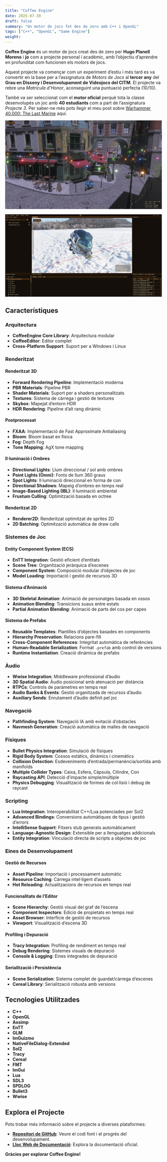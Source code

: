 ```yaml
---
title: "Coffee Engine"
date: 2025-07-30
draft: false
summary: "Un motor de jocs fet des de zero amb C++ i OpenGL"
tags: ["C++", "OpenGL", "Game Engine"]
weight:
---
```


**Coffee Engine** és un motor de jocs creat des de zero per **Hugo Planell Moreno** i **jo** com a projecte personal i acadèmic, amb l’objectiu d’aprendre en profunditat com funcionen els motors de jocs.

Aquest projecte va començar com un experiment d’estiu i més tard es va convertir en la base per a l’assignatura de *Motors de Jocs* al **tercer any** del **Grau en Disseny i Desenvolupament de Videojocs del CITM**. El projecte va rebre una *Matrícula d’Honor*, aconseguint una puntuació perfecta (10/10).

També va ser seleccionat com el **motor oficial** perquè tota la classe desenvolupés un joc amb **40 estudiants** com a part de l’assignatura *Projecte 3*. Per saber-ne més pots llegir el meu post sobre [Warhammer 40.000: The Last Marine](/content/projects/w40k-tlm/index.es.md) aquí.

![](img_1.webp)

![](img_2.png)

## Característiques

### **Arquitectura**
- **CoffeeEngine Core Library**: Arquitectura modular
- **CoffeeEditor**: Editor complet
- **Cross-Platform Support**: Suport per a Windows i Linux

### **Renderitzat**

#### **Renderitzat 3D**
- **Forward Rendering Pipeline**: Implementació moderna
- **PBR Materials**: Pipeline PBR
- **Shader Materials**: Suport per a shaders personalitzats
- **Textures**: Sistema de càrrega i gestió de textures
- **Skybox**: Mapejat d’entorn HDR
- **HDR Rendering**: Pipeline d’alt rang dinàmic

#### **Postprocessat**
- **FXAA**: Implementació de Fast Approximate Antialiasing
- **Bloom**: Bloom basat en física
- **Fog**: Depth Fog
- **Tone Mapping**: AgX tone mapping

#### **Il·luminació i Ombres**
- **Directional Lights**: Llum direccional / sol amb ombres
- **Point Lights (Omni)**: Fonts de llum 360 graus
- **Spot Lights**: Il·luminació direccional en forma de con
- **Directional Shadows**: Mapeig d’ombres en temps real
- **Image-Based Lighting (IBL)**: Il·luminació ambiental
- **Frustum Culling**: Optimització basada en octree

#### **Renderitzat 2D**
- **Renderer2D**: Renderitzat optimitzat de sprites 2D
- **2D Batching**: Optimització automàtica de draw calls

### **Sistemes de Joc**

#### **Entity Component System (ECS)**
- **EnTT Integration**: Gestió eficient d’entitats
- **Scene Tree**: Organització jeràrquica d’escenes
- **Component System**: Composició modular d’objectes de joc
- **Model Loading**: Importació i gestió de recursos 3D

#### **Sistema d’Animació**
- **3D Skeletal Animation**: Animació de personatges basada en ossos
- **Animation Blending**: Transicions suaus entre estats
- **Partial Animation Blending**: Animació de parts del cos per capes

#### **Sistema de Prefabs**
- **Reusable Templates**: Plantilles d’objectes basades en components
- **Hierarchy Preservation**: Relacions pare-fill
- **Cross-Component References**: Integritat automàtica de referències
- **Human-Readable Serialization**: Format `.prefab` amb control de versions
- **Runtime Instantiation**: Creació dinàmica de prefabs

### **Àudio**
- **Wwise Integration**: Middleware professional d’àudio
- **3D Spatial Audio**: Àudio posicional amb atenuació per distància
- **RTPCs**: Controls de paràmetres en temps real
- **Audio Banks & Events**: Gestió organitzada de recursos d’àudio
- **Auxiliary Sends**: Enrutament d’àudio definit pel joc

### **Navegació**
- **Pathfinding System**: Navegació IA amb evitació d’obstacles
- **Navmesh Generation**: Creació automàtica de malles de navegació

### **Físiques**
- **Bullet Physics Integration**: Simulació de físiques
- **Rigid Body System**: Cossos estàtics, dinàmics i cinemàtics
- **Collision Detection**: Esdeveniments d’entrada/permanència/sortida amb manifolds
- **Multiple Collider Types**: Caixa, Esfera, Càpsula, Cilindre, Con
- **Raycasting API**: Detecció d’impacte simple/múltiple
- **Physics Debugging**: Visualització de formes de col·lisió i debug de raycast

### **Scripting**
- **Lua Integration**: Interoperabilitat C++/Lua potenciades per Sol2
- **Advanced Bindings**: Conversions automàtiques de tipus i gestió d’errors
- **IntelliSense Support**: Fitxers stub generats automàticament
- **Language-Agnostic Design**: Extensible per a llenguatges addicionals
- **Entity Integration**: Vinculació directa de scripts a objectes de joc

### **Eines de Desenvolupament**

#### **Gestió de Recursos**
- **Asset Pipeline**: Importació i processament automàtic
- **Resource Caching**: Càrrega intel·ligent d’assets
- **Hot Reloading**: Actualitzacions de recursos en temps real

#### **Funcionalitats de l’Editor**
- **Scene Hierarchy**: Gestió visual del graf de l’escena
- **Component Inspectors**: Edició de propietats en temps real
- **Asset Browser**: Interfície de gestió de recursos
- **Viewport**: Visualització d’escena 3D

#### **Profiling i Depuració**
- **Tracy Integration**: Profiling de rendiment en temps real
- **Debug Rendering**: Sistemes visuals de depuració
- **Console & Logging**: Eines integrades de depuració

#### **Serialització i Persistència**
- **Scene Serialization**: Sistema complet de guardat/càrrega d’escenes
- **Cereal Library**: Serialització robusta amb versions

## Tecnologies Utilitzades

- **C++**
- **OpenGL**
- **Assimp**
- **EnTT**
- **GLM**
- **ImGuizmo**
- **NativeFileDialog-Extended**
- **Sol2**
- **Tracy**
- **Cereal**
- **FMT**
- **ImGui**
- **Lua**
- **SDL3**
- **SPDLOG**
- **Bullet3**
- **Wwise**

## **Explora el Projecte**

Pots trobar més informació sobre el projecte a diverses plataformes:

- [**Repositori de GitHub**](https://github.com/Brewing-Team/Coffee-Engine): Veure el codi font i el progrés del desenvolupament.
- [**Lloc Web de Documentació**](https://brewing-team.github.io/Coffee-Engine/): Explora la documentació oficial.

**Gràcies per explorar Coffee Engine!**

